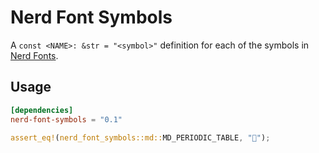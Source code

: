 # Nerd Font Symbols

A `const <NAME>: &str = "<symbol>"` definition for each of the symbols in [Nerd Fonts](https://www.nerdfonts.com/).

## Usage

```toml
[dependencies]
nerd-font-symbols = "0.1"
```

```rust
assert_eq!(nerd_font_symbols::md::MD_PERIODIC_TABLE, "󰢶");
```
